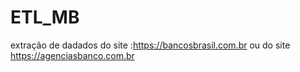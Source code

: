 # ETL_MB
extração de dadados do site :https://bancosbrasil.com.br ou do site https://agenciasbanco.com.br

